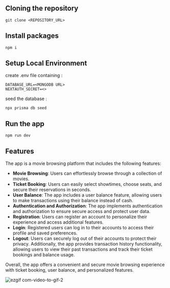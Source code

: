## Cloning the repository

```shell
git clone <REPOSITORY_URL>
```

## Install packages

```shell
npm i
```

## Setup Local Environment

create .env file containing :

```
DATABASE_URL=<MONGODB URL>
NEXTAUTH_SECRET=<>
```

seed the database :

```
npx prisma db seed
```

## Run the app

```shell
npm run dev
```

## Features

The app is a movie browsing platform that includes the following features:

- **Movie Browsing**: Users can effortlessly browse through a collection of movies.
- **Ticket Booking**: Users can easily select showtimes, choose seats, and secure their reservations in seconds.
- **User Balance**: The app includes a user balance feature, allowing users to make transactions using their balance instead of cash.
- **Authentication and Authorization**: The app implements authentication and authorization to ensure secure access and protect user data.
- **Registration**: Users can register an account to personalize their experience and access additional features.
- **Login**: Registered users can log in to their accounts to access their profile and saved preferences.
- **Logout**: Users can securely log out of their accounts to protect their privacy.
  Additionally, the app provides transaction history functionality, allowing users to view their past transactions and track their ticket bookings and balance usage.

Overall, the app offers a convenient and secure movie browsing experience with ticket booking, user balance, and personalized features.

![ezgif com-video-to-gif-2](https://github.com/Stefanuswilfrid/sea-cinema/assets/77448713/7e58a243-aa05-414c-ad74-29c763ce8592)
